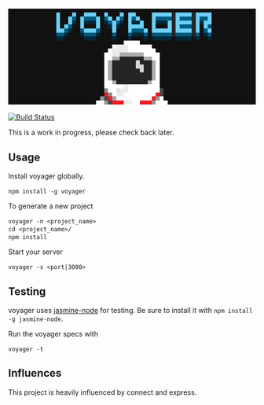 ![voyager](/lib/assets/banner-722x280.png)

[![Build Status](https://travis-ci.org/davidglivar/voyager.png)](https://travis-ci.org/davidglivar/voyager)

This is a work in progress, please check back later.

Usage
-----

Install voyager globally.

    npm install -g voyager

To generate a new project

    voyager -n <project_name>
    cd <project_name>/
    npm install

Start your server

    voyager -s <port|3000>

Testing
-------

voyager uses [jasmine-node](https://github.com/mhevery/jasmine-node) for testing. Be sure to install it with `npm install -g jasmine-node`.

Run the voyager specs with

    voyager -t

Influences
----------

This project is heavily influenced by connect and express.